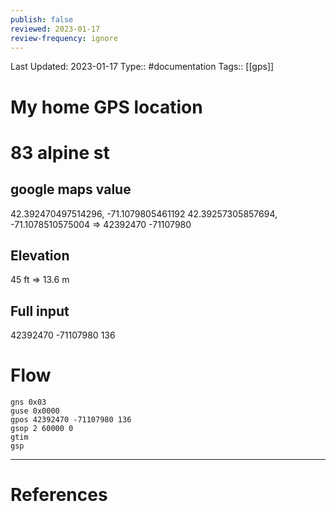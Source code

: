 ```yaml
---
publish: false
reviewed: 2023-01-17
review-frequency: ignore
---
```

Last Updated: 2023-01-17
Type:: #documentation 
Tags:: [[gps]]

# My home GPS location

# 83 alpine st

## google maps value
42.392470497514296, -71.1079805461192
42.39257305857694, -71.1078510575004
=>
42392470 -71107980

## Elevation
45 ft  => 13.6 m

## Full input
42392470 -71107980 136

# Flow
```
gns 0x03
guse 0x0000
gpos 42392470 -71107980 136
gsop 2 60000 0
gtim
gsp
```

---
# References